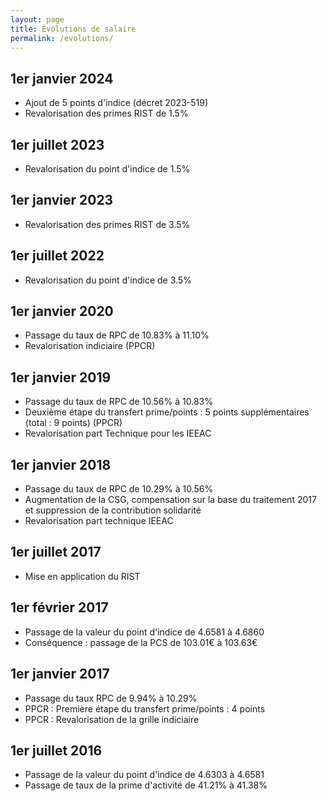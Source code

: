 ```yaml
---
layout: page
title: Évolutions de salaire
permalink: /evolutions/
---
```


## 1er janvier 2024

* Ajout de 5 points d'indice (décret 2023-519)
* Revalorisation des primes RIST de 1.5%

## 1er juillet 2023

* Revalorisation du point d'indice de 1.5%

## 1er janvier 2023

* Revalorisation des primes RIST de 3.5%

## 1er juillet 2022

* Revalorisation du point d'indice de 3.5%

## 1er janvier 2020

* Passage du taux de RPC de 10.83% à 11.10%
* Revalorisation indiciaire (PPCR)

## 1er janvier 2019

* Passage du taux de RPC de 10.56% à 10.83%
* Deuxième étape du transfert prime/points : 5 points supplémentaires (total : 9 points) (PPCR)
* Revalorisation part Technique pour les IEEAC

## 1er janvier 2018

* Passage du taux de RPC de 10.29% à 10.56%
* Augmentation de la CSG, compensation sur la base du traitement 2017 et suppression de la contribution solidarité
* Revalorisation part technique IEEAC

## 1er juillet 2017

* Mise en application du RIST

## 1er février 2017

* Passage de la valeur du point d'indice de 4.6581 à 4.6860
* Conséquence : passage de la PCS de 103.01€ à 103.63€

## 1er janvier 2017

* Passage du taux RPC de 9.94% à 10.29%
* PPCR : Première étape du transfert prime/points : 4 points
* PPCR : Revalorisation de la grille indiciaire 

## 1er juillet 2016

* Passage de la valeur du point d'indice de 4.6303 à 4.6581
* Passage de taux de la prime d'activité de 41.21% à 41.38%

